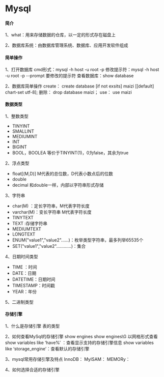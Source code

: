 # Mysql

#### 简介

1、what：用来存储数据的仓库，以一定的形式存在磁盘上

2、数据库系统：由数据库管理系统、数据库、应用开发软件组成

#### 简单操作
1、打开数据库
cmd形式：mysql  -h host -u root -p 
修改提示符：mysql  -h host -u root -p --prompt 要修改的提示符
查看数据库：show database

2、数据库简单操作
create：
create database [if not exsits] maizi [[default] chart-set utf-8];
删除：
drop database maizi；
use：
use maizi

#### 数据类型
1、整数类型

+ TINYINT  
+ SMALLINT
+ MEDIUMINT
+ INT
+ BIGINT
+ BOOL，BOOLEA 等价于TINYINT(1)，0为false，其余为true

2、浮点类型
+ float[(M,D)]   M代表的总位数，D代表小数点后的位数
+ double
+ decimal 和double一样，内部以字符串形式存储

3、字符串
+ char(M) ：定长字符串，M代表字符长度
+ varchar(M)：变长字符串 M代表字符长度
+ TINYTEXT
+ TEXT :存储字符串
+ MEDIUMTEXT
+ LONGTEXT
+ ENUM("value1","value2"......)：枚举类型字符串，最多列举65535个
+ SET("value1","value2"............)：集合

4、日期时间类型
+ TIME ：时间
+ DATE：日期
+ DATETIME：日期时间
+ TIMESTAMP：时间戳
+ YEAR：年份

5、二进制类型

#### 存储引擎

1、什么是存储引擎
表的类型

2、如何查看MySql的存储引擎
show engines
show engines\G 以网格形式查看
show variables like ‘have%’ ：查看显示支持的存储引擎信息
show variables like ‘storage_engine’：查看默认的存储引擎


3、mysql常用存储引擎及特点
InnoDB：
MyISAM：
MEMORy：

4、如何选择合适的存储引擎

